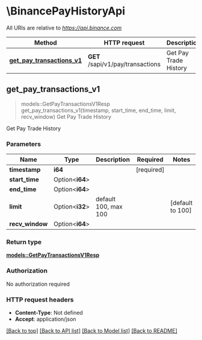 # \BinancePayHistoryApi

All URIs are relative to *https://api.binance.com*

Method | HTTP request | Description
------------- | ------------- | -------------
[**get_pay_transactions_v1**](BinancePayHistoryApi.md#get_pay_transactions_v1) | **GET** /sapi/v1/pay/transactions | Get Pay Trade History



## get_pay_transactions_v1

> models::GetPayTransactionsV1Resp get_pay_transactions_v1(timestamp, start_time, end_time, limit, recv_window)
Get Pay Trade History

Get Pay Trade History

### Parameters


Name | Type | Description  | Required | Notes
------------- | ------------- | ------------- | ------------- | -------------
**timestamp** | **i64** |  | [required] |
**start_time** | Option<**i64**> |  |  |
**end_time** | Option<**i64**> |  |  |
**limit** | Option<**i32**> | default 100, max 100 |  |[default to 100]
**recv_window** | Option<**i64**> |  |  |

### Return type

[**models::GetPayTransactionsV1Resp**](GetPayTransactionsV1Resp.md)

### Authorization

No authorization required

### HTTP request headers

- **Content-Type**: Not defined
- **Accept**: application/json

[[Back to top]](#) [[Back to API list]](../README.md#documentation-for-api-endpoints) [[Back to Model list]](../README.md#documentation-for-models) [[Back to README]](../README.md)

